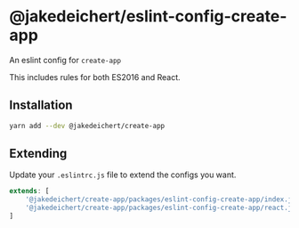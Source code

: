 # @jakedeichert/eslint-config-create-app

An eslint config for `create-app`

This includes rules for both ES2016 and React.


## Installation

~~~sh
yarn add --dev @jakedeichert/create-app
~~~

## Extending

Update your `.eslintrc.js` file to extend the configs you want.

~~~js
extends: [
    '@jakedeichert/create-app/packages/eslint-config-create-app/index.js',
    '@jakedeichert/create-app/packages/eslint-config-create-app/react.js'
]
~~~
